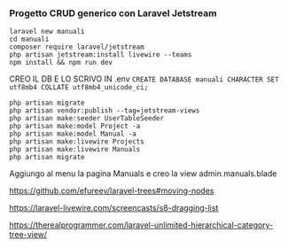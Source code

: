 ### Progetto CRUD generico con Laravel Jetstream
```
laravel new manuali
cd manuali
composer require laravel/jetstream
php artisan jetstream:install livewire --teams
npm install && npm run dev
```
CREO IL DB E LO SCRIVO IN .env
```CREATE DATABASE manuali CHARACTER SET utf8mb4 COLLATE utf8mb4_unicode_ci;```
```
php artisan migrate
php artisan vendor:publish --tag=jetstream-views
php artisan make:seeder UserTableSeeder
php artisan make:model Project -a
php artisan make:model Manual -a
php artisan make:livewire Projects 
php artisan make:livewire Manuals
php artisan migrate
```
Aggiungo al menu la pagina Manuals e creo la view admin.manuals.blade


https://github.com/efureev/laravel-trees#moving-nodes

https://laravel-livewire.com/screencasts/s8-dragging-list

https://therealprogrammer.com/laravel-unlimited-hierarchical-category-tree-view/

